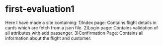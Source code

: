 # first-evaluation1
Here I have made a site containing:
1)Index page: Contains flight details in cards which are fetch from a json file.
2)Login page: Contains validation of all attributes with add passenger.
3)Confirmation Page: Contains all information about the flight and customer.
